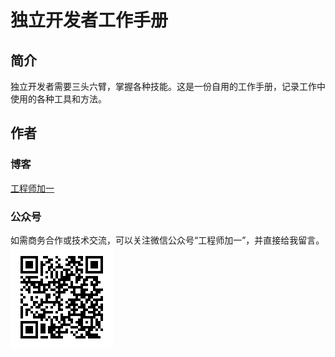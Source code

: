 # 独立开发者工作手册

## 简介

独立开发者需要三头六臂，掌握各种技能。这是一份自用的工作手册，记录工作中使用的各种工具和方法。

## 作者

### 博客

[工程师加一](https://blog.oonne.com)

### 公众号

如需商务合作或技术交流，可以关注微信公众号“工程师加一”，并直接给我留言。
![微信二维码](img/wx.png)
